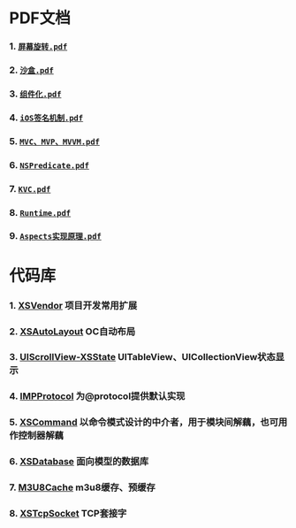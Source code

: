 # PDF文档

### 1. [`屏幕旋转.pdf`](屏幕旋转.pdf)

### 2. [`沙盒.pdf`](沙盒.pdf)

### 3. [`组件化.pdf`](组件化.pdf)

### 4. [`iOS签名机制.pdf`](iOS签名机制.pdf)

### 5. [`MVC、MVP、MVVM.pdf`](MVC、MVP、MVVM.pdf)

### 6. [`NSPredicate.pdf`](NSPredicate.pdf)

### 7. [`KVC.pdf`](KVC.pdf)

### 8. [`Runtime.pdf`](Runtime.pdf)

### 9. [`Aspects实现原理.pdf`](Aspects实现原理.pdf)

# 代码库

### 1. [XSVendor](https://github.com/westfourth/XSVendor) 项目开发常用扩展

### 2. [XSAutoLayout](https://github.com/westfourth/XSAutoLayout) OC自动布局

### 3. [UIScrollView-XSState](https://github.com/westfourth/UIScrollView-XSState) UITableView、UICollectionView状态显示

### 4. [IMPProtocol](https://github.com/westfourth/IMPProtocol) 为@protocol提供默认实现

### 5. [XSCommand](https://github.com/westfourth/XSCommand) 以命令模式设计的中介者，用于模块间解藕，也可用作控制器解藕

### 6. [XSDatabase](https://github.com/westfourth/XSDatabase) 面向模型的数据库

### 7. [M3U8Cache](https://github.com/westfourth/M3U8Cache) m3u8缓存、预缓存

### 8. [XSTcpSocket](https://github.com/westfourth/XSDatabase) TCP套接字
